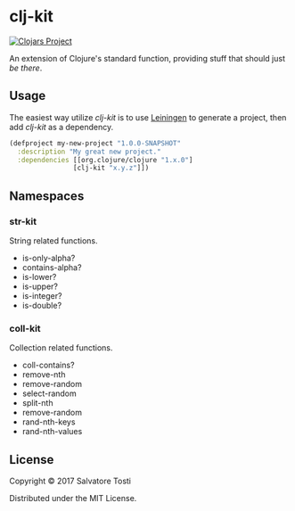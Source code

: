 

# clj-kit
[![Clojars Project](https://img.shields.io/clojars/v/org.clojars.salvatore-tosti/clj-kit.svg)](https://clojars.org/org.clojars.salvatore-tosti/clj-kit)  

An extension of Clojure's standard function, providing stuff that should just _be there_.

## Usage

The easiest way utilize _clj-kit_ is to use [Leiningen](https://leiningen.org/) to generate a project, then add _clj-kit_ as a dependency.  

```clojure
(defproject my-new-project "1.0.0-SNAPSHOT"
  :description "My great new project."
  :dependencies [[org.clojure/clojure "1.x.0"]
                [clj-kit "x.y.z"]])
```

## Namespaces

### str-kit
String related functions.
* is-only-alpha?
* contains-alpha?
* is-lower?
* is-upper?
* is-integer?
* is-double?

### coll-kit
Collection related functions.
* coll-contains?
* remove-nth
* remove-random
* select-random
* split-nth
* remove-random
* rand-nth-keys
* rand-nth-values

## License

Copyright © 2017 Salvatore Tosti

Distributed under the MIT License.
